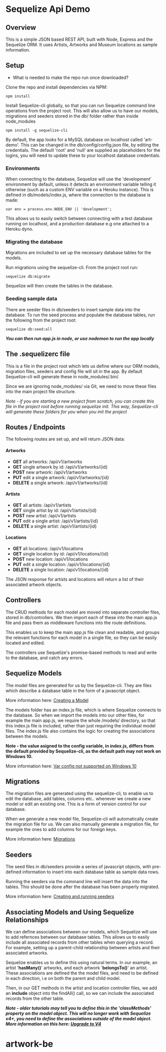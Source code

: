 # Sequelize Api Demo

## Overview

This is a simple JSON based REST API, built with Node, Express and the Sequelize ORM. It uses Artists, Artworks and Museum locations as sample information.


## Setup
* What is needed to make the repo run once downloaded?

Clone the repo and install dependencies via NPM:

	npm install

Install Sequelize-cli globally, so that you can run Sequelize command line operations from the project root. This will also allow us to have our models, migrations and seeders stored in the db/ folder rather than inside node_modules

	npm install -g sequelize-cli

By default, the app looks for a MySQL database on localhost called 'art-demo'. This can be changed in the db/config/config.json file, by editing the credentials. The default 'root' and 'null' are supplied as placeholders for the logins, you will need to update these to your localhost database credentials.

### Environments
When connecting to the database, Sequelize will use the 'development' environment by default, unless it detects an environment variable telling it otherwise (such as a custom ENV variable on a Heroku instance). This is defined in db/models/index.js, where the connection to the database is made:

	var env = process.env.NODE_ENV || 'development';

This allows us to easily switch between connecting with a test database running on localhost, and a production database e.g one attached to a Heroku dyno.

### Migrating the database

Migrations are included to set up the necessary database tables for the models.

Run migrations using the sequelize-cli. From the project root run:

	sequelize db:migrate

Sequelize will then create the tables in the database.

### Seeding sample data

There are seeder files in db/seeders to insert sample data into the database. To run the seed process and populate the database tables, run the following from the project root:

	sequelize db:seed:all

***You can then run app.js in node, or use nodemon to run the app locally***


## The .sequelizerc file
This is a file in the project root which lets us define where our ORM models, migration files, seeders and config file will sit in the app. By default Sequelize-cli will generate these in node_modules/.bin/.

Since we are ignoring node_modules/ via Git, we need to move these files into the main project file structure.

*Note - if you are starting a new project from scratch, you can create this file in the project root before running sequelize init. This way, Sequelize-cli will generate these folders for you when you init the project*


## Routes / Endpoints
The following routes are set up, and will return JSON data:

#### Artworks
+ **GET** all artworks: /api/v1/artworks
+ **GET** single artwork by id: /api/v1/artworks/{id}
+ **POST** new artwork: /api/v1/artworks
+ **PUT** edit a single artwork: /api/v1/artworks/{id}
+ **DELETE** a single artwork: /api/v1/artworks/{id}


#### Artists
+ **GET** all artists: /api/v1/artists
+ **GET** single artist by id: /api/v1/artists/{id}
+ **POST** new artist: /api/v1/artists
+ **PUT** edit a single artist: /api/v1/artists/{id}
+ **DELETE** a single artist: /api/v1/artists/{id}


#### Locations
+ **GET** all locations: /api/v1/locations
+ **GET** single location by id: /api/v1/locations/{id}
+ **POST** new location: /api/v1/locations
+ **PUT** edit a single location: /api/v1/locations/{id}
+ **DELETE** a single location: /api/v1/locations/{id}

The JSON response for artists and locations will return a list of their associated artwork objects.

## Controllers

The CRUD methods for each model are moved into separate controller files, stored in db/controllers. We then import each of these into the main app.js file and pass them as middleware functions into the route definitions.

This enables us to keep the main app.js file clean and readable, and groups the relevant functions for each model in a single file, so they can be easily located and edited.

The controllers use Sequelize's promise-based methods to read and write to the database, and catch any errors.


## Sequelize Models
The model files are generated for us by the Sequelize-cli. They are files which describe a database table in the form of a javascript object.

More information here:
[Creating a Model](http://docs.sequelizejs.com/manual/tutorial/migrations.html#creating-first-model-and-migration)

The models folder has an index.js file, which is where Sequelize connects to the database. So when we import the models into our other files, for example the main app.js, we require the whole /models/ directory, so that this index.js file is included, rather than just requiring the individual model files. The index.js file also contains the logic for creating the associations between the models.

**Note - the value asigned to the config variable, in index.js, differs from the default provided by Sequelize-cli, as the default path may not work on Windows 10.**

More information here:
[Var config not supported on Windows 10](https://github.com/sequelize/sequelize/issues/7418)


## Migrations
The migration files are generated using the sequelize-cli, to enable us to edit the database, add tables, columns etc.. whenever we create a new model or edit an existing one. This is a form of version control for our database.

When we generate a new model file, Sequelize-cli will automatically create the migration file for us. We can also manually generate a migration file, for example the ones to add columns for our foreign keys.

More information here:
[Migrations](http://docs.sequelizejs.com/manual/tutorial/migrations.html)


## Seeders
The seed files in db/seeders provide a series of javascript objects, with pre-defined information to insert into each database table as sample data rows.

Running the seeders via the command line will insert the data into the tables. This should be done after the database has been properly migrated.

More information here:
[Creating and running seeders](http://docs.sequelizejs.com/manual/tutorial/migrations.html#creating-first-seed)



## Associating Models and Using Sequelize Relationships
We can define associations between our models, which Sequelize will use to add refernces between our database tables. This allows us to easily include all associated records from other tables when querying a record. For example, setting up a parent-child relationship between artists and their associated artworks.

Sequelize enables us to define this using natural terms. In our example, an artist '**hasMany()**' artworks, and each artwork '**belongsTo()**' an artist. These associations are defined the the model files, and need to be defined in each direction, i.e on both the parent and child model.

Then, in our GET methods in the artist and location controller files, we add an **include** object into the findAll() call, so we can include the associated records from the other table.

***Note - older tutorials may tell you to define this in the 'classMethods' property on the model object. This will no longer work with Sequelize v4+, you need to define the associations outside of the model object. More information on this here: [Upgrade to V4](http://docs.sequelizejs.com/manual/tutorial/upgrade-to-v4.html)***
# artwork-be
